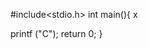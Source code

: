             
#include<stdio.h> 
int main(){     x
 

            


 
     
       




































































   printf ("C");
   return 0;
}
